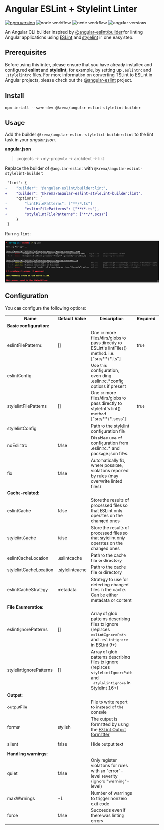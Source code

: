 # Angular ESLint + Stylelint Linter

[![npm version](https://badge.fury.io/js/@krema%2Fangular-eslint-stylelint-builder.svg)](https://badge.fury.io/js/@krema%2Fangular-eslint-stylelint-builder) ![node workflow](https://github.com/krema/angular-eslint-stylelint-builder/actions/workflows/integration-test.yml/badge.svg) ![node workflow](https://github.com/krema/angular-eslint-stylelint-builder/actions/workflows/unit-test.yml/badge.svg) ![angular versions](https://img.shields.io/badge/angular-v9--v15-%2523DD0031.svg?flat-square&logo=angular&labelColor=ff0000&color=grey)

An Angular CLI builder inspired by [@angular-eslint/builder](https://github.com/angular-eslint/angular-eslint/tree/master/packages/builder) for linting Angular applications using [ESLint](https://eslint.org/) and [stylelint](https://stylelint.io/) in one easy step.

## Prerequisites

Before using this linter, please ensure that you have already installed and configured **eslint** and **stylelint**, for example, by setting up `.eslintrc` and `.stylelintrc` files. For more information on converting TSLint to ESLint in Angular projects, please check out the [@angular-eslint](https://github.com/angular-eslint/angular-eslint) project.

## Install

`npm install --save-dev @krema/angular-eslint-stylelint-builder`

## Usage

Add the builder `@krema/angular-eslint-stylelint-builder:lint` to the lint task in your *angular.json*.

**angular.json**

> projects &#8594; \<my-project> &#8594; architect &#8594; lint

Replace the builder of `@angular-eslint` with `@krema/angular-eslint-stylelint-builder`:

```diff
 "lint": {
-    "builder": "@angular-eslint/builder:lint",
+    "builder": "@krema/angular-eslint-stylelint-builder:lint",
     "options": {
-        "lintFilePatterns": ["**/*.ts"]
+        "eslintFilePatterns": ["**/*.ts"],
+        "stylelintFilePatterns": ["**/*.scss"]
     }
 }
```

Run `ng lint`:

![](.github/assets/terminal.png)

## Configuration

You can configure the following options:

<table>
  <tr>
    <th>Name</th>
    <th>Default Value</th>
    <th>Description</th>
    <th>Required</th>
    <th>Linter</th>
  </tr>
  <tr>
    <td colspan="5"><b>Basic configuration:</b></td>
  </tr>
  <tr>
    <td>eslintFilePatterns</td>
    <td>[]</td>
    <td>
      One or more files/dirs/globs to pass directly to ESLint&#39;s lintFiles()
      method. i.e. [&quot;src/**/*.ts&quot;]
    </td>
    <td>true</td>
    <td>eslint</td>
  </tr>
  <tr>
    <td>eslintConfig</td>
    <td></td>
    <td>
      Use this configuration, overriding .eslintrc.*config options if present
    </td>
    <td></td>
    <td>eslint</td>
  </tr>
  <tr>
    <td>stylelintFilePatterns</td>
    <td>[]</td>
    <td>
      One or more files/dirs/globs to pass directly to stylelint&#39;s lint()
      method. [&quot;src/**/*.scss&quot;]
    </td>
    <td>true</td>
    <td>stylelint</td>
  </tr>
  <tr>
    <td>stylelintConfig</td>
    <td>&nbsp;</td>
    <td>Path to the stylelint configuration file</td>
    <td></td>
    <td>stylelint</td>
  </tr>
  <tr>
    <td>noEslintrc</td>
    <td>false</td>
    <td>
      Disables use of configuration from .eslintrc.* and package.json files.
    </td>
    <td></td>
    <td>eslint</td>
  </tr>
  <tr>
    <td>fix</td>
    <td>false</td>
    <td>
      Automatically fix, where possible, violations reported by rules (may
      overwrite linted files)
    </td>
    <td></td>
    <td>eslint, stylelint</td>
  </tr>
  <tr>
    <td colspan="5"><b>Cache-related:</b></td>
  </tr>
  <tr>
    <td>eslintCache</td>
    <td>false</td>
    <td>
      Store the results of processed files so that ESLint only operates on the
      changed ones
    </td>
    <td></td>
    <td>eslint</td>
  </tr>
  <tr>
    <td>stylelintCache</td>
    <td>false</td>
    <td>
      Store the results of processed files so that stylelint only operates on
      the changed ones
    </td>
    <td></td>
    <td>stylelint</td>
  </tr>
  <tr>
    <td>eslintCacheLocation</td>
    <td>.eslintcache</td>
    <td>Path to the cache file or directory</td>
    <td></td>
    <td>eslint</td>
  </tr>
  <tr>
    <td>stylelintCacheLocation</td>
    <td>.stylelintcache</td>
    <td>Path to the cache file or directory</td>
    <td></td>
    <td>stylelint</td>
  </tr>
  <tr>
    <td>eslintCacheStrategy</td>
    <td>metadata</td>
    <td>
      Strategy to use for detecting changed files in the cache. Can be either
      metadata or content
    </td>
    <td></td>
    <td>eslint</td>
  </tr>
  <tr>
    <td colspan="5"><b>File Enumeration:</b></td>
  </tr>
  <tr>
    <td>eslintIgnorePatterns</td>
    <td>[]</td>
    <td>
      Array of glob patterns describing files to ignore (replaces <code>eslintIgnorePath</code> and <code>.eslintignore</code> in ESLint 9+)
    </td>
    <td></td>
    <td>eslint</td>
  </tr>
  <tr>
    <td>stylelintIgnorePatterns</td>
    <td>[]</td>
    <td>
      Array of glob patterns describing files to ignore (replaces <code>stylelintIgnorePath</code> and <code>.stylelintignore</code> in Stylelint 16+)
    </td>
    <td></td>
    <td>stylelint</td>
  </tr>
  <tr>
    <td colspan="5"><b>Output:</b></td>
  </tr>
  <tr>
    <td>outputFile</td>
    <td></td>
    <td>File to write report to instead of the console</td>
    <td></td>
    <td>eslint, stylelint</td>
  </tr>
  <tr>
    <td>format</td>
    <td>stylish</td>
    <td>
      The output is formatted by using the
      <a href="https://eslint.org/docs/user-guide/formatters/">
        ESLint Output formatter</a
      >
    </td>
    <td></td>
    <td>eslint, stylelint</td>
  </tr>
  <tr>
    <td>silent</td>
    <td>false</td>
    <td>Hide output text</td>
    <td></td>
    <td>eslint, stylelint</td>
  </tr>
  <tr>
    <td colspan="5"><b>Handling warnings:</b></td>
  </tr>
  <tr>
    <td>quiet</td>
    <td>false</td>
    <td>
      Only register violations for rules with an "error"-level severity (ignore
      "warning"-level)
    </td>
    <td></td>
    <td>eslint, stylelint</td>
  </tr>
  <tr>
    <td>maxWarnings</td>
    <td>-1</td>
    <td>Number of warnings to trigger nonzero exit code</td>
    <td></td>
    <td>eslint, stylelint</td>
  </tr>
  <tr>
    <td>force</td>
    <td>false</td>
    <td>Succeeds even if there was linting errors</td>
    <td></td>
    <td>eslint, stylelint</td>
  </tr>
</table>
